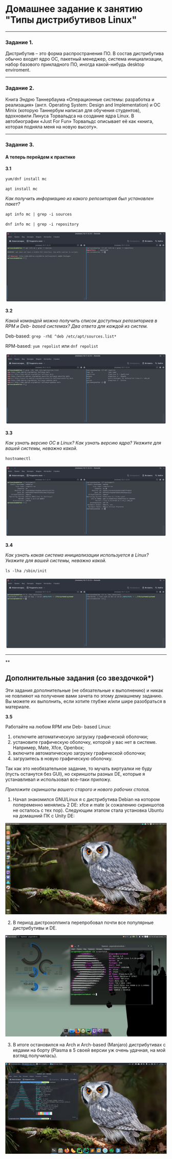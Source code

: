 # Домашнее задание к занятию "Типы дистрибутивов Linux"

---

### Задание 1.

Дистрибутив – это форма распространения ПО. В состав дистрибутива обычно входят ядро ОС, пакетный менеджер, система инициализации, набор базового прикладного ПО, иногда какой-нибудь desktop enviroment.

---

### Задание 2.

Книга Эндрю Таннербаума «Операционные системы: разработка и реализация» (англ. Operating System: Design and Implementation) и ОС Minix (которую Таннербум написал для обучения студентов), вдохновили Линуса Торвальдса на создание ядра Linux. В автобиографии «Just For Fun» Торвальдс описывает её как «книга, которая подняла меня на новую высоту».

---

### Задание 3.


#### А теперь перейдем к практике

**3.1**

`yum/dnf install mc`

`apt install mc`

*Как получить информацию из какого репозитория был установлен пакет?*

`apt info mc | grep -i sources`

`dnf info mc | grep -i repository`

![](images/3-01/task_3_1.png "Результат")

**3.2**

*Какой командой можно получить список доступных репозиториев в RPM и Deb- based системах? Два ответа для каждой из систем.*

Deb-based: `grep -rhE ^deb /etc/apt/sources.list*`

RPM-based: `yum repolist` или `dnf repolist`

![](images/3-01/task_3_2.png "Списки репозиториев")

**3.3**

*Как узнать версию ОС в Linux? Как узнать версию ядра? Укажите для вашей системы, неважно какой.*

`hostnamectl`

![](images/3-01/task_3_3.png "Информация о версии ОС и версии ядра")

**3.4**

*Как узнать какая система инициализации используется в Linux? Укажите для вашей системы, неважно какой.*

`ls -lha /sbin/init`

![](images/3-01/task_3_4.png "Информация о системе инициализации")

---

**

## Дополнительные задания (со звездочкой*)
Эти задания дополнительные (не обязательные к выполнению) и никак не повлияют на получение вами зачета по этому домашнему заданию. Вы можете их выполнить, если хотите глубже и/или шире разобраться в материале.

**3.5**

Работайте на любом RPM или Deb- based Linux:

1) отключите автоматическую загрузку графической оболочки;
2) установите графическую оболочку, которой у вас нет в системе. Например, Mate, Xfce, Openbox;
3) включите автоматическую загрузку графической оболочки;
4) загрузитесь в новую графическую оболочку.

Так как это необязательное задание, то мучать виртуалки не буду (пусть останутся без GUI), но скриншоты разных DE, которые я устанавливал и использовал все-таки приложу.

*Приложите скриншоты вашего старого и нового рабочих столов.*

1. Начал знакомился GNU/Linux я с дистрибутива Debian на котором попеременно менялись 2 DE: xfce и mate (к сожалению скриншотов не осталось с тех пор).
Следующим этапом стала установка Ubuntu на домашний ПК с Unity DE:

![](images/3-01/task_3_5_unity.png "Ubuntu c Unity")

2. В период дистрохоппинга перепробовал почти все популярные дистрибутивы и DE.

![](images/3-01/task_3_5_xfce.png "Gentoo с xfce4")

3. В итоге остановился на Arch и Arch-based (Manjaro) дистрибутивах с кедами на борту (Plasma в 5 своей версии уж очень удачная, на мой взгляд получилась).

![](images/3-01/task_3_5_plasma.png "Arch с кедами")

